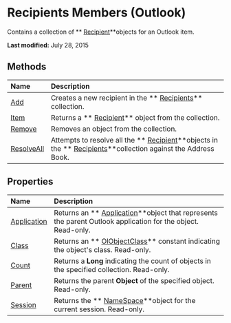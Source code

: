 
# Recipients Members (Outlook)
Contains a collection of  ** [Recipient](8cee4d79-ec55-52a4-710b-6456944ca86d.md)**objects for an Outlook item.

 **Last modified:** July 28, 2015


## Methods



|**Name**|**Description**|
|:-----|:-----|
| [Add](7c285291-0f92-ca8d-1c7b-a71ace83ac84.md)|Creates a new recipient in the  ** [Recipients](774f56b7-4de8-9584-60cd-4fbf361f4c85.md)** collection.|
| [Item](7cfad374-519e-4312-9050-8a8b66b3911e.md)|Returns a  ** [Recipient](8cee4d79-ec55-52a4-710b-6456944ca86d.md)** object from the collection.|
| [Remove](f5357d32-4901-fb96-3555-f9ef4d5bf3b1.md)|Removes an object from the collection.|
| [ResolveAll](82404dc6-af4e-f32d-68b2-9451328b5ca6.md)|Attempts to resolve all the  ** [Recipient](8cee4d79-ec55-52a4-710b-6456944ca86d.md)**objects in the  ** [Recipients](774f56b7-4de8-9584-60cd-4fbf361f4c85.md)**collection against the Address Book.|

## Properties



|**Name**|**Description**|
|:-----|:-----|
| [Application](e8f5d72b-d3f6-6f83-f3f9-496278377c84.md)|Returns an  ** [Application](797003e7-ecd1-eccb-eaaf-32d6ddde8348.md)**object that represents the parent Outlook application for the object. Read-only.|
| [Class](d83f6ca2-e77f-bfa5-b32b-ed52f023c701.md)|Returns an  ** [OlObjectClass](33d724b3-df3c-2a7f-a80f-93b66d96f588.md)** constant indicating the object's class. Read-only.|
| [Count](3e96321d-a329-7460-0d25-4dc928de0441.md)|Returns a  **Long** indicating the count of objects in the specified collection. Read-only.|
| [Parent](99dcaedf-f971-48f8-7d6b-75d1ab48d540.md)|Returns the parent  **Object** of the specified object. Read-only.|
| [Session](41ddda3c-ca79-9387-b416-8334aeecc102.md)|Returns the  ** [NameSpace](f0dcaa19-07f5-5d42-a3bf-2e42b7885644.md)**object for the current session. Read-only.|
